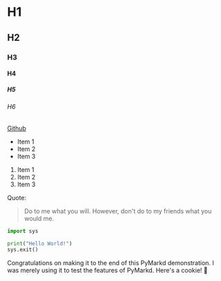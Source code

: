 # H1
## H2
### H3
#### H4
##### H5
###### H6

[Github](https://github.com/)

* Item 1
* Item 2
* Item 3
1. Item 1
2. Item 2
3. Item 3

Quote:
> Do to me what you will.
> However, don't do to my friends what you would me.

```python
import sys

print("Hello World!")
sys.exit()
```

Congratulations on making it to the end of this PyMarkd demonstration. I was merely using it to test the features of PyMarkd. Here's a cookie! :cookie:
